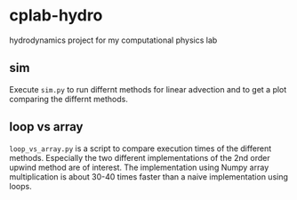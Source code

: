 # cplab-hydro
hydrodynamics project for my computational physics lab

## sim
Execute `sim.py` to run differnt methods for linear advection and to get a plot comparing the differnt methods.

## loop vs array
`loop_vs_array.py` is a script to compare execution times of the different methods.
Especially the two different implementations of the 2nd order upwind method are of interest.
The implementation using Numpy array multiplication is about 30-40 times faster than a naive implementation using loops.
